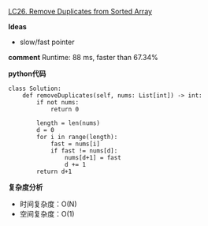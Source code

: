 [LC26. Remove Duplicates from Sorted Array](https://leetcode.com/problems/remove-duplicates-from-sorted-array/)

**Ideas**
- slow/fast pointer


**comment**
Runtime:  88 ms, faster than 67.34% 


**python代码**
```
class Solution:
    def removeDuplicates(self, nums: List[int]) -> int:
        if not nums:
            return 0
        
        length = len(nums)
        d = 0
        for i in range(length):
            fast = nums[i]
            if fast != nums[d]:
                nums[d+1] = fast
                d += 1   
        return d+1

```

**复杂度分析**
- 时间复杂度：O(N)
- 空间复杂度：O(1)